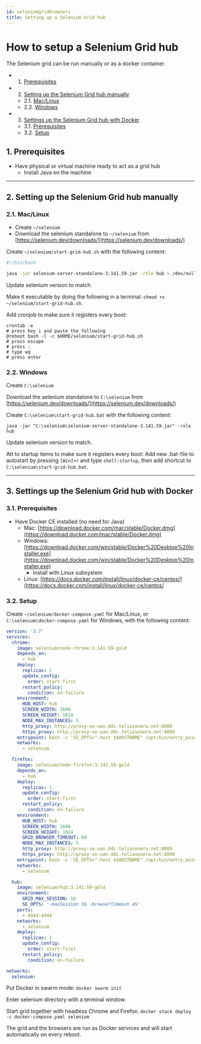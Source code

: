 ```yaml
---
id: seleniumgridbrowsers
title: Setting up a Selenium Grid hub
---
```


# How to setup a Selenium Grid hub
The Selenium grid can be run manually or as a docker container.

<!-- vscode-markdown-toc -->
* 1. [Prerequisites](#Prerequisites)
* 2. [Setting up the Selenium Grid hub manually](#SettinguptheSeleniumGridhubmanually)
	* 2.1. [Mac/Linux](#MacLinux)
	* 2.2. [Windows](#Windows)
* 3. [Settings up the Selenium Grid hub with Docker](#SettingsuptheSeleniumGridhubwithDocker)
	* 3.1. [Prerequisites](#Prerequisites-1)
	* 3.2. [Setup](#Setup)

<!-- vscode-markdown-toc-config
	numbering=true
	autoSave=true
	/vscode-markdown-toc-config -->
<!-- /vscode-markdown-toc -->

##  1. <a name='Prerequisites'></a>Prerequisites

- Have physical or virtual machine ready to act as a grid hub
  - Install Java on the machine

---

##  2. <a name='SettinguptheSeleniumGridhubmanually'></a>Setting up the Selenium Grid hub manually

###  2.1. <a name='MacLinux'></a>Mac/Linux

- Create `~/selenium`
- Download the selenium standalone to `~/selenium` from [https://selenium.dev/downloads/](https://selenium.dev/downloads/)

Create `~/selenium/start-grid-hub.sh` with the following content:
```bash
#!/bin/bash

java -jar selenium-server-standalone-3.141.59.jar -role hub > /dev/null 2>&1 &
```
Update selenium version to match.

Make it executable by doing the following in a terminal: `chmod +x ~/selenium/start-grid-hub.sh`.


Add cronjob to make sure it registers every boot:
```shell
crontab -e
# press key i and paste the following
@reboot bash -l -c $HOME/selenium/start-grid-hub.sh
# press escape
# press :
# type wq
# press enter
```

###  2.2. <a name='Windows'></a>Windows

Create `C:\selenium`

Download the selenium standalone to `C:\selenium` from [https://selenium.dev/downloads/](https://selenium.dev/downloads/)

Create `C:\selenium\start-grid-hub.bat` with the following content:
```batch
java -jar "C:\selenium\selenium-server-standalone-3.141.59.jar" -role hub
```
Update selenium version to match.

Att to startup items to make sure it registers every boot:
Add new .bat-file to autostart by pressing `[Win]+r` and type `shell:startup`, then add shortcut to `C:\selenium\start-grid-hub.bat`.


---

##  3. <a name='SettingsuptheSeleniumGridhubwithDocker'></a>Settings up the Selenium Grid hub with Docker

###  3.1. <a name='Prerequisites-1'></a>Prerequisites

- Have Docker CE installed (no need for Java)
  - Mac: [https://download.docker.com/mac/stable/Docker.dmg](https://download.docker.com/mac/stable/Docker.dmg)
  - Windows: [https://download.docker.com/win/stable/Docker%20Desktop%20Installer.exe](https://download.docker.com/win/stable/Docker%20Desktop%20Installer.exe)
    - Install with Linux subsystem
  - Linux: [https://docs.docker.com/install/linux/docker-ce/centos/](https://docs.docker.com/install/linux/docker-ce/centos/

###  3.2. <a name='Setup'></a>Setup

Create `~/selenium/docker-compose.yaml` for Mac/Linux, or `C:\selenium\docker-compose.yaml` for Windows, with the following content:
```yaml
version: '3.7'
services:
  chrome:
    image: selenium/node-chrome:3.141.59-gold
    depends_on:
      - hub
    deploy:
      replicas: 1
      update_config:
        order: start-first
      restart_policy:
        condition: on-failure
    environment:
      HUB_HOST: hub
      SCREEN_WIDTH: 1600
      SCREEN_HEIGHT: 1024
      NODE_MAX_INSTANCES: 5
      http_proxy: http://proxy-se-uan.ddc.teliasonera.net:8080
      https_proxy: http://proxy-se-uan.ddc.teliasonera.net:8080
    entrypoint: bash -c 'SE_OPTS="-host $$HOSTNAME" /opt/bin/entry_point.sh'
    networks:
      - selenium

  firefox:
    image: selenium/node-firefox:3.141.59-gold
    depends_on:
      - hub
    deploy:
      replicas: 1
      update_config:
        order: start-first
      restart_policy:
        condition: on-failure
    environment:
      HUB_HOST: hub
      SCREEN_WIDTH: 1600
      SCREEN_HEIGHT: 1024
      GRID_BROWSER_TIMEOUT: 60
      NODE_MAX_INSTANCES: 5
      http_proxy: http://proxy-se-uan.ddc.teliasonera.net:8080
      https_proxy: http://proxy-se-uan.ddc.teliasonera.net:8080
    entrypoint: bash -c 'SE_OPTS="-host $$HOSTNAME" /opt/bin/entry_point.sh'
    networks:
      - selenium

  hub:
    image: selenium/hub:3.141.59-gold
    environment:
      GRID_MAX_SESSION: 16
      SE_OPTS: '-maxSession 16 -browserTimeout 45'
    ports:
      - 4444:4444
    networks:
      - selenium
    deploy:
      replicas: 1
      update_config:
        order: start-first
      restart_policy:
        condition: on-failure

networks:
  selenium:
```

Put Docker in swarm mode: `docker swarm init`

Enter selenium directory with a terminal window.

Start grid together with headless Chrome and Firefox: `docker stack deploy -c docker-compose.yaml selenium`

The grid and the browsers are run as Docker services and will start automatically on every reboot.
